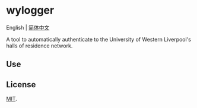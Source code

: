 # wylogger

English | [简体中文](https://github.com/mafuka/wylogger/blob/main/README.zh-CN.md) 

A tool to automatically authenticate to the University of Western Liverpool's halls of residence network. 

## Use



## License

[MIT](https://github.com/mafuka/wylogger/blob/main/LICENSE).
